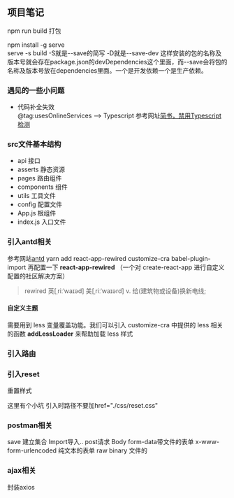## 项目笔记
npm run build   打包

npm install -g serve   
serve -s build 
-S就是--save的简写
-D就是--save-dev  这样安装的包的名称及版本号就会存在package.json的devDependencies这个里面，而--save会将包的名称及版本号放在dependencies里面。一个是开发依赖一个是生产依赖。

### 遇见的一些小问题  
- 代码补全失效  
@tag:usesOnlineServices   -->  Typescript
参考网址[简书，禁用Typescript检测](https://www.jianshu.com/p/179f16d43026)


###  src文件基本结构
- api       接口
- asserts   静态资源
- pages     路由组件
- components 组件
- utils     工具文件
- config    配置文件
- App.js    根组件
- index.js  入口文件


### 引入antd相关
参考网站[antd](https://ant.design/docs/react/use-with-create-react-app-cn)
yarn add react-app-rewired customize-cra babel-plugin-import 再配置一下
**react-app-rewired** （一个对 create-react-app 进行自定义配置的社区解决方案）
> rewired	英[ˌriːˈwaɪəd]
> 美[ˌriːˈwaɪərd]
> v.	给(建筑物或设备)换新电线;
#### 自定义主题
需要用到 less 变量覆盖功能。我们可以引入 customize-cra 中提供的 less 相关的函数 **addLessLoader** 来帮助加载 less 样式

### 引入路由

### 引入reset  
重置样式
<link rel="stylesheet" href="/css/reset.css">
这里有个小坑 引入时路径不要加href="./css/reset.css"

### postman相关
save 建立集合 Import导入..
post请求 
Body    form-data带文件的表单 
        x-www-form-urlencoded 纯文本的表单
        raw binary 文件的


### ajax相关
封装axios




